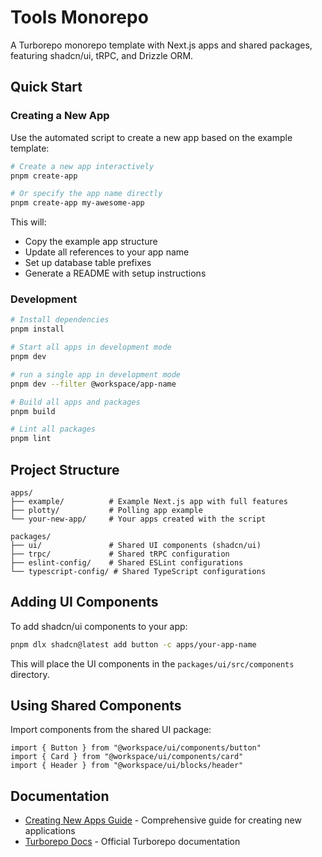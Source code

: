 # Tools Monorepo

A Turborepo monorepo template with Next.js apps and shared packages, featuring shadcn/ui, tRPC, and Drizzle ORM.

## Quick Start

### Creating a New App

Use the automated script to create a new app based on the example template:

```bash
# Create a new app interactively
pnpm create-app

# Or specify the app name directly
pnpm create-app my-awesome-app
```

This will:
- Copy the example app structure
- Update all references to your app name
- Set up database table prefixes
- Generate a README with setup instructions

### Development

```bash
# Install dependencies
pnpm install

# Start all apps in development mode
pnpm dev

# run a single app in development mode
pnpm dev --filter @workspace/app-name

# Build all apps and packages
pnpm build

# Lint all packages
pnpm lint
```

## Project Structure

```
apps/
├── example/          # Example Next.js app with full features
├── plotty/           # Polling app example
└── your-new-app/     # Your apps created with the script

packages/
├── ui/               # Shared UI components (shadcn/ui)
├── trpc/             # Shared tRPC configuration
├── eslint-config/    # Shared ESLint configurations
└── typescript-config/ # Shared TypeScript configurations
```

## Adding UI Components

To add shadcn/ui components to your app:

```bash
pnpm dlx shadcn@latest add button -c apps/your-app-name
```

This will place the UI components in the `packages/ui/src/components` directory.

## Using Shared Components

Import components from the shared UI package:

```tsx
import { Button } from "@workspace/ui/components/button"
import { Card } from "@workspace/ui/components/card"
import { Header } from "@workspace/ui/blocks/header"
```

## Documentation

- [Creating New Apps Guide](docs/creating-new-apps.md) - Comprehensive guide for creating new applications
- [Turborepo Docs](https://turbo.build/repo/docs) - Official Turborepo documentation
